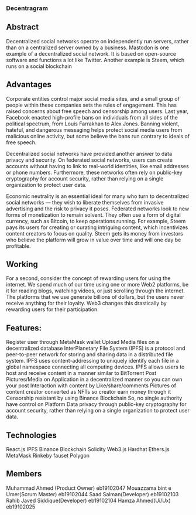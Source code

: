 ### Decentragram

## Abstract

Decentralized social networks operate on independently run servers, rather than on a centralized server owned by a business. Mastodon is one example of a decentralized social network. It is based on open-source software and functions a lot like Twitter. Another example is Steem, which runs on a social blockchain 

## Advantages

Corporate entities control major social media sites, and a small group of people within these companies sets the rules of engagement. This has raised concerns about free speech and censorship among users. Last year, Facebook enacted high-profile bans on individuals from all sides of the political spectrum, from Louis Farrakhan to Alex Jones. Banning violent, hateful, and dangerous messaging helps protect social media users from malicious online activity, but some believe the bans run contrary to ideals of free speech.

Decentralized social networks have provided another answer to data privacy and security. On federated social networks, users can create accounts without having to link to real-world identities, like email addresses or phone numbers. Furthermore, these networks often rely on public-key cryptography for account security, rather than relying on a single organization to protect user data.

Economic neutrality is an essential ideal for many who turn to decentralized social networks — they wish to liberate themselves from invasive advertising and the risk to privacy it poses. Federated networks look to new forms of monetization to remain solvent. They often use a form of digital currency, such as Bitcoin, to keep operations running. For example, Steem pays its users for creating or curating intriguing content, which incentivizes content creators to focus on quality. Steem gets its money from investors who believe the platform will grow in value over time and will one day be profitable.





## Working

For a second, consider the concept of rewarding users for using the internet. We spend much of our time using one or more Web2 platforms, be it for reading blogs, watching videos, or just scrolling through the internet. The platforms that we use generate billions of dollars, but the users never receive anything for their loyalty. Web3 changes this drastically by rewarding users for their participation. 

## Features:

Register user through MetaMask wallet
Upload Media files on a decentralized database InterPlanetary File System (IPFS) is a protocol and peer-to-peer network for storing and sharing data in a distributed file system. IPFS uses content-addressing to uniquely identify each file in a global namespace connecting all computing devices. IPFS allows users to host and receive content in a manner similar to BitTorrent
Post Pictures/Media on Application in a decentralized manner so you can own your post
Interaction with content by Like/share/comments
Pictures of content creator converted as NFTs so creator earn money through it
Censorship resistant by using Binance Blockchain So, no single authority have control on Platform
Data privacy through public-key cryptography for account security, rather than relying on a single organization to protect user data.

## Technologies
React.js
IPFS
Binance Blockchain
Solidity
Web3.js
Hardhat
Ethers.js
MetaMask
Rinkeby fauset 
Polygon

## Members

Muhammad Ahmed (Product Owner) eb19102047
Mouazzama bint e Umer(Scrum Master) eb19102044
Saad Salman(Developer) eb19102103
Rahib Javed Siddique(Developer) eb19102104
Hamza Ahmed(Ui/Ux) eb19102025  






